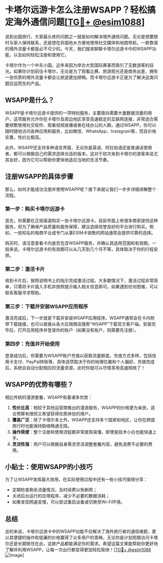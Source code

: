 # 卡塔尔远游卡怎么注册WSAPP？轻松搞定海外通信问题[[TG💪+ @esim1088](https://t.me/s/esim1088)]

说到出国旅行，大家最头疼的问题之一就是如何解决境外通信问题。无论是想要随时与家人保持联系，还是想在异国他乡方便地使用社交媒体和地图导航，一款靠谱的境外流量卡都是必不可少的。今天，我们就来聊聊卡塔尔远游卡中的WSAPP功能，以及如何轻松注册和使用它。

卡塔尔作为一个中东小国，近年来因为举办大型国际赛事而吸引了无数游客的目光。如果你计划前往卡塔尔，无论是为了观看比赛、旅游观光还是商务出差，拥有一张优质的境外流量卡都会让旅途更加顺畅。而卡塔尔远游卡正是为了解决这类问题应运而生的产品。

## WSAPP是什么？

WSAPP是卡塔尔远游卡提供的一项特别服务，主要面向需要大量数据流量的用户。这项服务允许你在卡塔尔及周边地区享受高速稳定的互联网连接，非常适合需要频繁使用社交软件、观看视频直播或者在线办公的人群。通过WSAPP，你可以随时随地访问各种应用和服务，比如微信、WhatsApp、Instagram等，而且价格实惠，性价比极高。

此外，WSAPP还支持多种语言界面，无论你是英语、阿拉伯语还是普通话使用者，都可以根据自己的需求选择合适的版本。这对于初次来到卡塔尔的游客来说尤其友好，因为它可以帮助你更快地适应当地的生活节奏。

## 注册WSAPP的具体步骤

那么，如何才能成功注册并使用WSAPP呢？接下来就让我们一步步详细讲解整个流程。

### 第一步：购买卡塔尔远游卡

首先，你需要在正规渠道购买一张卡塔尔远游卡。目前市面上有很多商家提供这种服务，但为了确保产品质量和服务保障，建议选择信誉良好的平台进行购买。例如，一些知名的电商平台或专门从事ESIM卡销售的网站通常会提供可靠的选择。

购买时，请注意查看卡内是否包含WSAPP服务，并确认其适用范围和有效期。一般来说，卡塔尔远游卡的有效期可以从几天到几个月不等，具体取决于你的行程安排。

### 第二步：激活卡片

收到卡片后，按照说明书上的指示完成激活过程。大多数情况下，激活过程非常简单，只需将卡片插入手机并按照提示输入相关信息即可。如果遇到任何困难，可以联系客服寻求帮助。

### 第三步：下载并安装WSAPP应用程序

激活完成后，下一步就是下载并安装WSAPP应用程序。WSAPP通常会在卡内附带下载链接，也可以直接从各大应用商店搜索“WSAPP”下载官方客户端。安装完毕后，打开应用程序并登录你的账户（如果没有账户，则需要先注册）。

### 第四步：充值并开始使用

登录成功后，你需要为WSAPP账户充值以获取流量额度。充值方式多样，包括信用卡支付、PayPal转账等，具体选项取决于你的地理位置和个人偏好。充值完成后，系统会自动分配相应的流量资源，此时你就可以尽情享用高速网络了！

## WSAPP的优势有哪些？

相比传统的漫游套餐，WSAPP有着诸多优势：

1. **性价比高**：相较于其他运营商推出的漫游服务，WSAPP的价格更为亲民，适合预算有限但又希望获得优质体验的用户。
2. **覆盖广泛**：除了卡塔尔本土外，WSAPP还支持多个国家和地区，让你在跨国旅行时也能保持联络畅通无阻。
3. **操作简便**：整个注册和使用流程都非常直观易懂，即使是技术小白也能快速上手。
4. **灵活性强**：用户可以根据自身需求灵活调整套餐内容，避免浪费不必要的费用。

## 小贴士：使用WSAPP的小技巧

为了让WSAPP发挥最大效用，在实际使用过程中还有一些小技巧值得分享：

- 定期检查剩余流量情况，及时续费以免断网；
- 关闭后台运行的应用程序，减少不必要的数据消耗；
- 如果发现网速变慢，可以尝试重启设备或切换至Wi-Fi环境。

## 总结

总的来说，卡塔尔远游卡中的WSAPP功能不仅解决了海外旅行者的通信难题，更以其便捷的操作和低廉的价格赢得了众多用户的青睐。无论你是计划短期访问卡塔尔还是长期居住在此，这款产品都能满足你的需求。希望这篇文章能帮助你更好地了解并利用WSAPP，让每一次出行都变得更加轻松愉快！[[TG💪+ @esim1088](https://t.me/s/esim1088) ![Image](https://i.postimg.cc/4NQfJmqS/Snipaste-2025-05-13-00-14-12.png)]